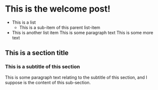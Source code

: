 # This is the welcome post!
+ This is a list
  + This is a sub-item of this parent list-item
+ This is another list item
This is some paragraph text
This is some more text
## This is a section title
### This is a subtitle of this section
This is some paragraph text relating to the subtitle of this section, and I suppose is the content of this sub-section.